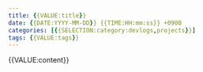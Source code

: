 ```yaml
---
title: {{VALUE:title}}
date: {{DATE:YYYY-MM-DD}} {{TIME:HH:mm:ss}} +0900
categories: [{{SELECTION:category:devlogs,projects}}]
tags: {{VALUE:tags}}
---
```


{{VALUE:content}}
